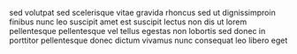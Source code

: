 sed volutpat sed scelerisque vitae gravida rhoncus sed ut dignissimproin finibus
nunc leo suscipit amet est suscipit lectus non dis ut lorem pellentesque
pellentesque vel tellus egestas non lobortis sed donec in porttitor
pellentesque donec dictum vivamus nunc consequat leo libero eget